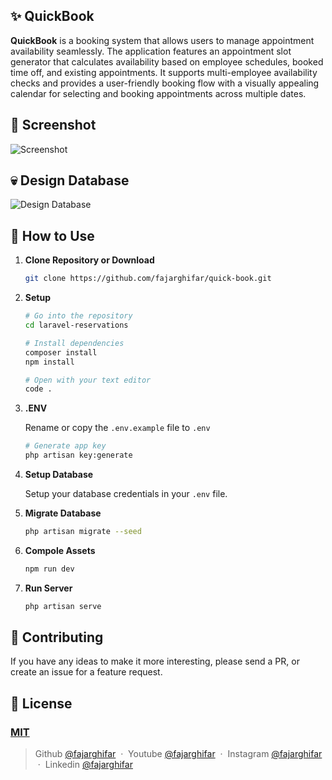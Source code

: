 ## ✨ QuickBook
<b>QuickBook</b> is a booking system that allows users to manage appointment availability seamlessly. The application features an appointment slot generator that calculates availability based on employee schedules, booked time off, and existing appointments. It supports multi-employee availability checks and provides a user-friendly booking flow with a visually appealing calendar for selecting and booking appointments across multiple dates.

## 📸 Screenshot
![Screenshot](https://github.com/user-attachments/assets/6deaf0dc-e290-439c-88cf-0fbb98c8e260)

## 💀 Design Database
![Design Database](https://github.com/user-attachments/assets/59c54001-ebd6-4a4b-978a-998fa1e5972e)

## 🚀 How to Use
1.  **Clone Repository or Download**
    ```bash
    git clone https://github.com/fajarghifar/quick-book.git
    ```

1. **Setup**
    ```bash
    # Go into the repository
    cd laravel-reservations

    # Install dependencies
    composer install
    npm install

    # Open with your text editor
    code .
    ```

1. **.ENV**

    Rename or copy the `.env.example` file to `.env`
    ```bash
    # Generate app key
    php artisan key:generate
    ```

1. **Setup Database**

    Setup your database credentials in your `.env` file.

1. **Migrate Database**
    ```bash
    php artisan migrate --seed
    ```

1. **Compole Assets**
    ```bash
    npm run dev
    ```

1. **Run Server**
    ```bash
    php artisan serve
    ```

## 📝 Contributing

If you have any ideas to make it more interesting, please send a PR, or create an issue for a feature request.

## 🤝 License

### [MIT](LICENSE)

> Github [@fajarghifar](https://github.com/fajarghifar) &nbsp;&middot;&nbsp;
> Youtube [@fajarghifar](https://www.youtube.com/@fajarghifar/) &nbsp;&middot;&nbsp;
> Instagram [@fajarghifar](https://instagram.com/fajarghifar) &nbsp;&middot;&nbsp;
> Linkedin [@fajarghifar](https://www.linkedin.com/in/fajarghifar/)
